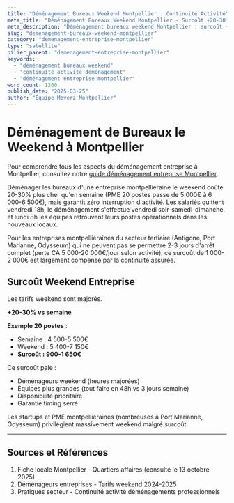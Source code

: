 ```yaml
---
title: "Déménagement Bureaux Weekend Montpellier : Continuité Activité"
meta_title: "Déménagement Bureaux Weekend Montpellier - Surcoût +20-30%"
meta_description: "Déménagement bureaux weekend Montpellier : surcoût +20-30%, continuité activité garantie. PME, planning."
slug: "demenagement-bureaux-weekend-montpellier"
category: "demenagement-entreprise-montpellier"
type: "satellite"
pilier_parent: "demenagement-entreprise-montpellier"
keywords:
  - "déménagement bureaux weekend"
  - "continuité activité déménagement"
  - "déménagement entreprise montpellier"
word_count: 1200
publish_date: "2025-03-25"
author: "Équipe Moverz Montpellier"
---
```


# Déménagement de Bureaux le Weekend à Montpellier


Pour comprendre tous les aspects du déménagement entreprise à Montpellier, consultez notre [guide déménagement entreprise Montpellier](/blog/demenagement-entreprise-montpellier/demenagement-entreprise-montpellier).


Déménager les bureaux d'une entreprise montpelliéraine le weekend coûte 20-30% plus cher qu'en semaine (PME 20 postes passe de 5 000€ à 6 000-6 500€), mais garantit zéro interruption d'activité. Les salariés quittent vendredi 18h, le déménagement s'effectue vendredi soir-samedi-dimanche, et lundi 8h les équipes retrouvent leurs postes opérationnels dans les nouveaux locaux.

Pour les entreprises montpelliéraines du secteur tertiaire (Antigone, Port Marianne, Odysseum) qui ne peuvent pas se permettre 2-3 jours d'arrêt complet (perte CA 5 000-20 000€/jour selon activité), ce surcoût de 1 000-2 000€ est largement compensé par la continuité assurée.

## Surcoût Weekend Entreprise

Les tarifs weekend sont majorés.

**+20-30% vs semaine**

**Exemple 20 postes** :
- Semaine : 4 500-5 500€
- Weekend : 5 400-7 150€
- **Surcoût : 900-1 650€**

Ce surcoût paie :
- Déménageurs weekend (heures majorées)
- Équipes plus grandes (tout faire en 48h vs 3 jours semaine)
- Disponibilité prioritaire
- Garantie timing serré

Les startups et PME montpelliéraines (nombreuses à Port Marianne, Odysseum) privilégient massivement weekend malgré surcoût.

---

## Sources et Références

1. Fiche locale Montpellier - Quartiers affaires (consulté le 13 octobre 2025)
2. Déménageurs entreprises - Tarifs weekend 2024-2025
3. Pratiques secteur - Continuité activité déménagements professionnels

